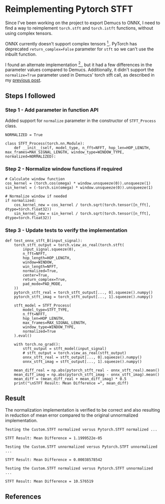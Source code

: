 # Reimplementing Pytorch STFT

Since I've been working on the project to export Demucs to ONNX, I need to find a way to reimplement `torch.stft` and `torch.istft` functions, without using complex tensors. 

ONNX currently doesn't support complex tensors [<sup> 1 </sup>][1]. PyTorch has deprecated `return_complex=False` parameter for `stft` so we can't use the inbuilt function.

I found an alternate implementation [<sup> 2 </sup>][2], but it had a few differences in the parameter values compared to Demucs. Additionally, it didn't support the `normalize=True` parameter used in Demucs' torch stft call, as described in my [previous post][3].

## Steps I followed

### Step 1 - Add parameter in function API

Added support for `normalize` parameter in the constructor of `STFT_Process` class.

```
NORMALIZED = True

class STFT_Process(torch.nn.Module):
    def __init__(self, model_type, n_fft=NFFT, hop_len=HOP_LENGTH, max_frames=MAX_SIGNAL_LENGTH, window_type=WINDOW_TYPE, normalized=NORMALIZED):
```

### Step 2 - Normalize window functions if required

```
# Calculate window function
cos_kernel = (torch.cos(omega) * window.unsqueeze(0)).unsqueeze(1)
sin_kernel = (-torch.sin(omega) * window.unsqueeze(0)).unsqueeze(1)

# Normalize window if needed
if normalized:
    cos_kernel_new = cos_kernel / torch.sqrt(torch.tensor([n_fft], dtype=torch.float32))
    sin_kernel_new = sin_kernel / torch.sqrt(torch.tensor([n_fft], dtype=torch.float32))
```

### Step 3 - Update tests to verify the implementation

```
def test_onnx_stft_B(input_signal):
    torch_stft_output = torch.view_as_real(torch.stft(
        input_signal.squeeze(0),
        n_fft=NFFT,
        hop_length=HOP_LENGTH,
        window=WINDOW,
        win_length=NFFT,
        normalized=True,
        center=True,
        return_complex=True,
        pad_mode=PAD_MODE,
    ))
    pytorch_stft_real = torch_stft_output[..., 0].squeeze().numpy()
    pytorch_stft_imag = torch_stft_output[..., 1].squeeze().numpy()

    stft_model = STFT_Process(
        model_type=STFT_TYPE,
        n_fft=NFFT,
        hop_len=HOP_LENGTH,
        max_frames=MAX_SIGNAL_LENGTH,
        window_type=WINDOW_TYPE,
        normalized=True
    ).eval()

    with torch.no_grad():
        stft_output = stft_model(input_signal)
        # stft_output = torch.view_as_real(stft_output)
        onnx_stft_real = stft_output[..., 0].squeeze().numpy()
        onnx_stft_imag = stft_output[..., 1].squeeze().numpy()

    mean_diff_real = np.abs(pytorch_stft_real - onnx_stft_real).mean()
    mean_diff_imag = np.abs(pytorch_stft_imag - onnx_stft_imag).mean()
    mean_diff = (mean_diff_real + mean_diff_imag) * 0.5
    print("\nSTFT Result: Mean Difference =", mean_diff)
```

## Result 

The normalization implementation is verified to be correct and also resulting in reduction of mean error compared to the original unnormalized implementation.

```
Testing the Custom.STFT normalized versus Pytorch.STFT normalized ...

STFT Result: Mean Difference = 1.1999522e-05

Testing the Custom.STFT unnormalized versus Pytorch.STFT unnormalized ...

STFT Result: Mean Difference = 0.00038578542

Testing the Custom.STFT normalized versus Pytorch.STFT unnormalized ...

STFT Result: Mean Difference = 10.576519
```

## References

[1]: https://github.com/pytorch/pytorch/issues/126972 "ONNX complex tensor issue"
[2]: https://github.com/DakeQQ/STFT-ISTFT-ONNX "STFT ONNX implementation"
[3]: ./pytorch-cpp-implementations.md "Previous post"